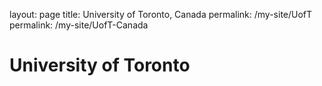 layout: page
title: University of Toronto, Canada
permalink: /my-site/UofT
permalink: /my-site/UofT-Canada

# University of Toronto
